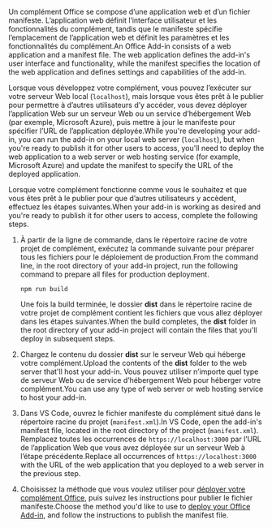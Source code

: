 <span data-ttu-id="e2816-p101">Un complément Office se compose d’une application web et d’un fichier manifeste. L’application web définit l’interface utilisateur et les fonctionnalités du complément, tandis que le manifeste spécifie l’emplacement de l’application web et définit les paramètres et les fonctionnalités du complément.</span><span class="sxs-lookup"><span data-stu-id="e2816-p101">An Office Add-in consists of a web application and a manifest file. The web application defines the add-in's user interface and functionality, while the manifest specifies the location of the web application and defines settings and capabilities of the add-in.</span></span> 

<span data-ttu-id="e2816-103">Lorsque vous développez votre complément, vous pouvez l’exécuter sur votre serveur Web local (`localhost`), mais lorsque vous êtes prêt à le publier pour permettre à d’autres utilisateurs d’y accéder, vous devez déployer l’application Web sur un serveur Web ou un service d’hébergement Web (par exemple, Microsoft Azure), puis mettre à jour le manifeste pour spécifier l’URL de l’application déployée.</span><span class="sxs-lookup"><span data-stu-id="e2816-103">While you're developing your add-in, you can run the add-in on your local web server (`localhost`), but when you're ready to publish it for other users to access, you'll need to deploy the web application to a web server or web hosting service (for example, Microsoft Azure) and update the manifest to specify the URL of the deployed application.</span></span> 

<span data-ttu-id="e2816-104">Lorsque votre complément fonctionne comme vous le souhaitez et que vous êtes prêt à le publier pour que d’autres utilisateurs y accèdent, effectuez les étapes suivantes.</span><span class="sxs-lookup"><span data-stu-id="e2816-104">When your add-in is working as desired and you're ready to publish it for other users to access, complete the following steps.</span></span>

1. <span data-ttu-id="e2816-105">À partir de la ligne de commande, dans le répertoire racine de votre projet de complément, exécutez la commande suivante pour préparer tous les fichiers pour le déploiement de production.</span><span class="sxs-lookup"><span data-stu-id="e2816-105">From the command line, in the root directory of your add-in project, run the following command to prepare all files for production deployment.</span></span>

    ```command&nbsp;line
    npm run build
    ```

    <span data-ttu-id="e2816-106">Une fois la build terminée, le dossier **dist** dans le répertoire racine de votre projet de complément contient les fichiers que vous allez déployer dans les étapes suivantes.</span><span class="sxs-lookup"><span data-stu-id="e2816-106">When the build completes, the **dist** folder in the root directory of your add-in project will contain the files that you'll deploy in subsequent steps.</span></span>

2. <span data-ttu-id="e2816-107">Chargez le contenu du dossier **dist** sur le serveur Web qui héberge votre complément.</span><span class="sxs-lookup"><span data-stu-id="e2816-107">Upload the contents of the **dist** folder to the web server that'll host your add-in.</span></span> <span data-ttu-id="e2816-108">Vous pouvez utiliser n’importe quel type de serveur Web ou de service d’hébergement Web pour héberger votre complément.</span><span class="sxs-lookup"><span data-stu-id="e2816-108">You can use any type of web server or web hosting service to host your add-in.</span></span>

3. <span data-ttu-id="e2816-109">Dans VS Code, ouvrez le fichier manifeste du complément situé dans le répertoire racine du projet (`manifest.xml`).</span><span class="sxs-lookup"><span data-stu-id="e2816-109">In VS Code, open the add-in's manifest file, located in the root directory of the project (`manifest.xml`).</span></span> <span data-ttu-id="e2816-110">Remplacez toutes les occurrences de `https://localhost:3000` par l’URL de l’application Web que vous avez déployée sur un serveur Web à l’étape précédente.</span><span class="sxs-lookup"><span data-stu-id="e2816-110">Replace all occurrences of `https://localhost:3000` with the URL of the web application that you deployed to a web server in the previous step.</span></span>

4. <span data-ttu-id="e2816-111">Choisissez la méthode que vous voulez utiliser pour [déployer votre complément Office](../publish/publish.md), puis suivez les instructions pour publier le fichier manifeste.</span><span class="sxs-lookup"><span data-stu-id="e2816-111">Choose the method you'd like to use to [deploy your Office Add-in](../publish/publish.md), and follow the instructions to publish the manifest file.</span></span>
